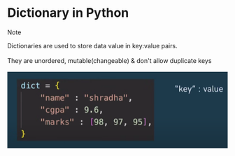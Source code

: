 # Dictionary in Python
>[!NOTE]
> Dictionaries are used to store data value in key:value pairs. <br> <br>
> They are unordered, mutable(changeable) & don't allow duplicate keys <br> <br>
![Syntax](image.png)

